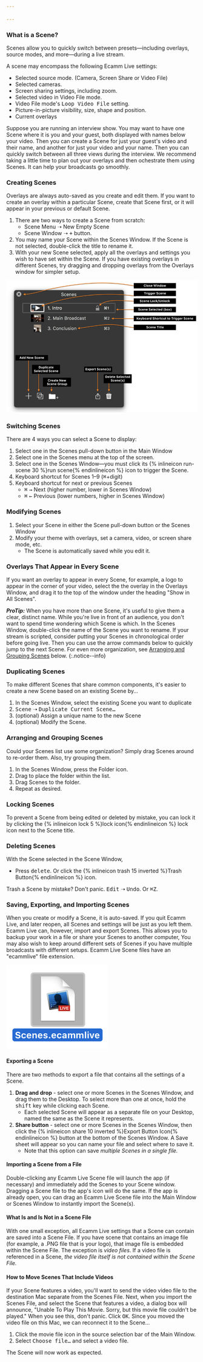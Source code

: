 ```yaml
---

---
```


### What is a Scene?

Scenes allow you to quickly switch between presets—including overlays, source modes, and more—during a live stream.

A scene may encompass the following Ecamm Live settings:

* Selected source mode. (Camera, Screen Share or Video File) 
* Selected cameras.
* Screen sharing settings, including zoom.
* Selected video in Video File mode.
* Video File mode's <samp>Loop Video File</samp> setting.
* Picture-in-picture visibility, size, shape and position. 
* Current overlays

Suppose you are running an interview show. You may want to have one Scene where it is you and your guest, both displayed with names below your video. Then you can create a Scene for just your guest's video and their name, and another for just your video and your name. Then you can quickly switch between all three views during the interview. We recommend taking a little time to plan out your overlays and then ochestrate them using Scenes. It can help your broadcasts go smoothly.

### Creating Scenes

Overlays are always auto-saved as you create and edit them. If you want to create an overlay within a particular Scene, create that Scene first, or it will appear in your previous or default Scene.

1. There are two ways to create a Scene from scratch:
    * Scene Menu ➝ New Empty Scene
    * Scene Window ➝ <samp>+</samp> button.
1. You may name your Scene within the Scenes Window. If the Scene is not selected, double-click the title to rename it. 
1. With your new Scene selected, apply all the overlays and settings you wish to have set within the Scene. If you have existing overlays in different Scenes, try dragging and dropping overlays from the Overlays window for simpler setup.

[![Figure\: The Scenes Window, with three Scenes, annotated](/assets/img/scene-window-annotated.png "Click to enlarge.")](/assets/img/scene-window-annotated.png)

### Switching Scenes

There are 4 ways you can select a Scene to display:

1. Select one in the Scenes pull-down button in the Main Window
1. Select one in the Scenes menu at the top of the screen.
1. Select one in the Scenes Window—you must click its {% inlineicon run-scene 30 %}run scene{% endinlineicon %} icon to trigger the Scene.
1. Keyboard shortcut for Scenes 1–9 (<kbd title="command">⌘</kbd>+digit)
1. Keyboard shortcut for next or previous Scenes
    * <kbd title="command">⌘</kbd> <kbd>→</kbd> Next (higher number, lower in Scenes Window) 
    * <kbd title="command">⌘</kbd> <kbd>←</kbd> Previous (lower numbers, higher in Scenes Window)

### Modifying Scenes

1. Select your Scene in either the Scene pull-down button or the Scenes Window
1. Modify your theme with overlays, set a camera, video, or screen share mode, etc.
    * The Scene is automatically saved while you edit it.

### Overlays That Appear in Every Scene

If you want an overlay to appear in every Scene, for example, a logo to appear in the corner of your video, select the the overlay in the Overlays Window, and drag it to the top of the window under the heading "Show in All Scenes". 

**_ProTip:_** When you have more than one Scene, it's useful to give them a clear, distinct name. While you're live in front of an audience, you don't want to spend time wondering which Scene is which. In the Scenes Window, double-click the name of the Scene you want to rename.  If your stream is scripted, consider putting your Scenes in chronological order before going live. Then you can use the arrow commands below to quickly jump to the next Scene. For even more organization, see [Arranging and Grouping Scenes](#arranging-and-grouping-scenes) below.
{:.notice--info}

### Duplicating Scenes

To make different Scenes that share common components, it's easier to create a new Scene based on an existing Scene by…

1. In the Scenes Window, select the existing Scene you want to duplicate
1. <samp>Scene</samp> ➝ <samp>Duplicate Current Scene…</samp>
1. (optional) Assign a unique name to the new Scene
1. (optional) Modify the Scene.

### Arranging and Grouping Scenes

Could your Scenes list use some organization? Simply drag Scenes around to re-order them. Also, try grouping them.

1. In the Scenes Window, press the Folder icon.
1. Drag to place the folder within the list.
1. Drag Scenes to the folder. 
1. Repeat as desired.

### Locking Scenes

To prevent a Scene from being edited or deleted by mistake, you can lock it by clicking the {% inlineicon lock 5 %}lock icon{% endinlineicon %} lock icon next to the Scene title.

### Deleting Scenes

With the Scene selected in the Scene Window,

* Press <kbd>delete</kbd>. Or click the {% inlineicon trash 15 inverted %}Trash Button{% endinlineicon %} icon. 

Trash a Scene by mistake? Don't panic. <samp>Edit</samp> ➝ <samp>Undo</samp>. Or <kbd title="command">⌘</kbd><kbd>Z</kbd>.

### Saving, Exporting, and Importing Scenes

When you create or modify a Scene, it is auto-saved. If you quit Ecamm Live, and later reopen, all Scenes and settings will be just as you left them. Ecamm Live can, however, import and export Scenes. This allows you to backup your work in a file or share your Scenes to another computer, You may also wish to keep around different sets of Scenes if you have multiple broadcasts with different setups. Ecamm Live Scene files have an "ecammlive" file extension.

![Figure\: An Ecamm Live Scenes File](/assets/img/scenes-file.png "It’s a Scenes file!")

#### Exporting a Scene

There are two methods to export a file that contains all the settings of a Scene.

1. **Drag and drop** - select one or more Scenes in the Scenes Window, and drag them to the Desktop. To select more than one at once, hold the <kbd>shift</kbd> key while clicking each Scene.
    * Each selected Scene will appear as a separate file on your Desktop, named the same as the Scene it represents.
1. **Share button** - select one or more Scenes in the Scenes Window, then click the {% inlineicon share 10 inverted %}Export Button Icon{% endinlineicon %} button at the bottom of the Scenes Window. A Save sheet will appear so you can name your file and select where to save it. 
    * Note that this option can save _multiple Scenes in a single file._

#### Importing a Scene from a File

Double-clicking any Ecamm Live Scene file will launch the app (if necessary) and immediately add the Scenes to your Scene window. Dragging a Scene file to the app's icon will do the same. If the app is already open, you can drag an Ecamm Live Scene file into the Main Window or Scenes Window to instantly import the Scene(s).

#### What Is and Is Not in a Scene File

With one small exception, all Ecamm Live settings that a Scene can contain are saved into a Scene File. If you have scene that contains an image file (for example, a .PNG file that is your logo), that image file is embedded within the Scene File. The exception is _video files_. If a video file is referenced in a Scene, _the video file itself is not contained within the Scene File._ 

#### How to Move Scenes That Include Videos

If your Scene features a video, you'll want to send the video video file to the destination Mac separate from the Scenes File. Next, when you import the Scenes File, and select the Scene that features a video, a dialog box will announce, "Unable To Play This Movie. Sorry, but this movie file couldn't be played." When you see this, don't panic. Click <samp>OK</samp>. Since you moved the video file on this Mac, we can reconnect it to the Scene… 

1. Click the movie file icon in the source selection bar of the Main Window. 
1. Select <samp>Choose file…</samp> and select a video file. 

The Scene will now work as expected.